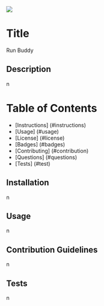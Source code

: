 
  <img src="https://img.shields.io/github/license/kelsey-schenk/Run Buddy?color=pink&label=MIT">

  # Title
  Run Buddy

  ## Description
  n

  # Table of Contents

  * [Instructions] (#instructions)
  * [Usage] (#usage)
  * [License] (#license)
  * [Badges] (#badges)
  * [Contributing] (#contribution)
  * [Questions] (#questions)
  * [Tests] (#test)



  ## Installation
  n

  ## Usage
  n

  ## Contribution Guidelines
  n

  ## Tests
  n
